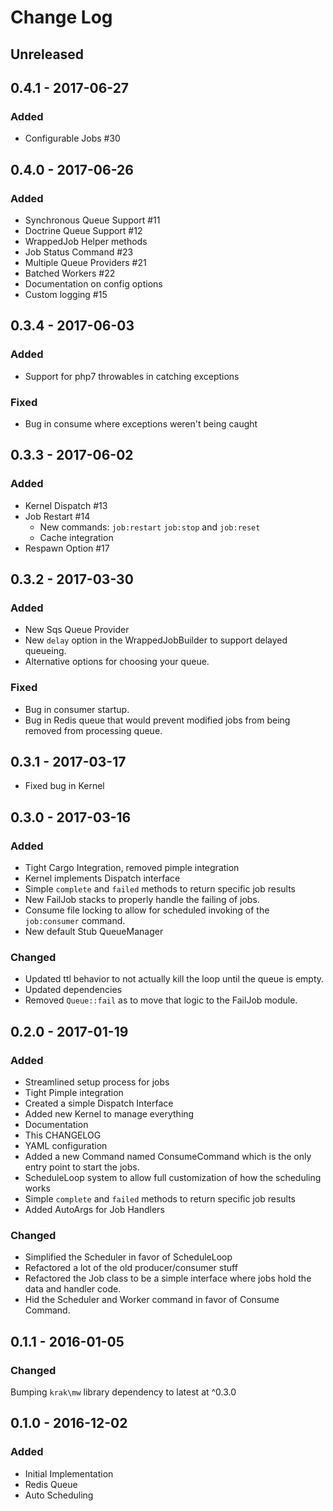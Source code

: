 # Change Log

## Unreleased

## 0.4.1 - 2017-06-27

### Added

- Configurable Jobs #30

## 0.4.0 - 2017-06-26

### Added

- Synchronous Queue Support #11
- Doctrine Queue Support #12
- WrappedJob Helper methods
- Job Status Command #23
- Multiple Queue Providers #21
- Batched Workers #22
- Documentation on config options
- Custom logging #15

## 0.3.4 - 2017-06-03

### Added

- Support for php7 throwables in catching exceptions

### Fixed

- Bug in consume where exceptions weren't being caught

## 0.3.3 - 2017-06-02

### Added

- Kernel Dispatch #13
- Job Restart #14
    - New commands: `job:restart` `job:stop` and `job:reset`
    - Cache integration
- Respawn Option #17

## 0.3.2 - 2017-03-30

### Added

- New Sqs Queue Provider
- New `delay` option in the WrappedJobBuilder to support delayed queueing.
- Alternative options for choosing your queue.

### Fixed

- Bug in consumer startup.
- Bug in Redis queue that would prevent modified jobs from being removed from processing queue.

## 0.3.1 - 2017-03-17

- Fixed bug in Kernel

## 0.3.0 - 2017-03-16
### Added

- Tight Cargo Integration, removed pimple integration
- Kernel implements Dispatch interface
- Simple `complete` and `failed` methods to return specific job results
- New FailJob stacks to properly handle the failing of jobs.
- Consume file locking to allow for scheduled invoking of the `job:consumer` command.
- New default Stub QueueManager

### Changed

- Updated ttl behavior to not actually kill the loop until the queue is empty.
- Updated dependencies
- Removed `Queue::fail` as to move that logic to the FailJob module.

## 0.2.0 - 2017-01-19
### Added

- Streamlined setup process for jobs
- Tight Pimple integration
- Created a simple Dispatch Interface
- Added new Kernel to manage everything
- Documentation
- This CHANGELOG
- YAML configuration
- Added a new Command named ConsumeCommand which is the only entry point to
  start the jobs.
- ScheduleLoop system to allow full customization of how the scheduling works
- Simple `complete` and `failed` methods to return specific job results
- Added AutoArgs for Job Handlers

### Changed

- Simplified the Scheduler in favor of ScheduleLoop
- Refactored a lot of the old producer/consumer stuff
- Refactored the Job class to be a simple interface where jobs hold the data
  and handler code.
- Hid the Scheduler and Worker command in favor of Consume Command.

## 0.1.1 - 2016-01-05
### Changed

Bumping `krak\mw` library dependency to latest at ^0.3.0

## 0.1.0 - 2016-12-02
### Added

- Initial Implementation
- Redis Queue
- Auto Scheduling
